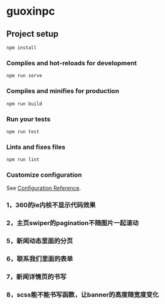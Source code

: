 # guoxinpc

## Project setup
```
npm install
```

### Compiles and hot-reloads for development
```
npm run serve
```

### Compiles and minifies for production
```
npm run build
```

### Run your tests
```
npm run test
```

### Lints and fixes files
```
npm run lint
```

### Customize configuration
See [Configuration Reference](https://cli.vuejs.org/config/).

### 1，360的ie内核不显示代码效果
### 2，主页swiper的pagination不随图片一起滚动
### 5，新闻动态里面的分页
### 6，联系我们里面的表单
### 7，新闻详情页的书写
### 8，scss能不能书写函数，让banner的高度随宽度变化
